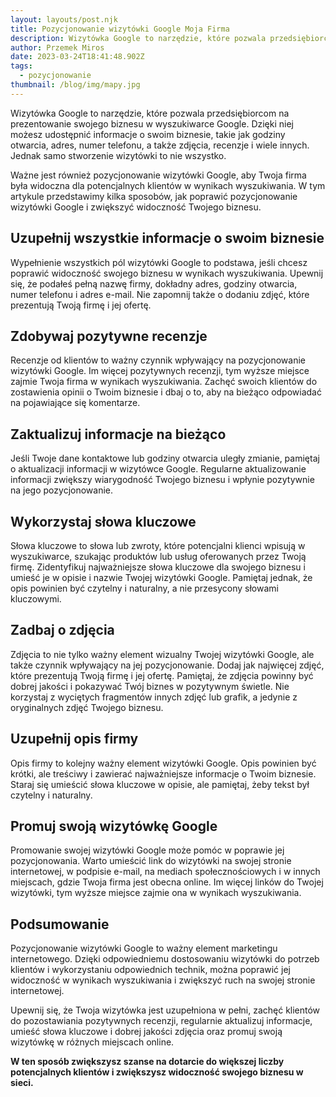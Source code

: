 ```yaml
---
layout: layouts/post.njk
title: Pozycjonowanie wizytówki Google Moja Firma
description: Wizytówka Google to narzędzie, które pozwala przedsiębiorcom na prezentowanie swojego biznesu w wyszukiwarce Google. Dzięki niej możesz udostępnić informacje o swoim biznesie, takie jak godziny otwarcia, adres, numer telefonu, a także zdjęcia, recenzje i wiele innych.
author: Przemek Miros
date: 2023-03-24T18:41:48.902Z
tags:
  - pozycjonowanie
thumbnail: /blog/img/mapy.jpg
---
```

Wizytówka Google to narzędzie, które pozwala przedsiębiorcom na prezentowanie swojego biznesu w wyszukiwarce Google. Dzięki niej możesz udostępnić informacje o swoim biznesie, takie jak godziny otwarcia, adres, numer telefonu, a także zdjęcia, recenzje i wiele innych. Jednak samo stworzenie wizytówki to nie wszystko. 

Ważne jest również pozycjonowanie wizytówki Google, aby Twoja firma była widoczna dla potencjalnych klientów w wynikach wyszukiwania. W tym artykule przedstawimy kilka sposobów, jak poprawić pozycjonowanie wizytówki Google i zwiększyć widoczność Twojego biznesu.

## Uzupełnij wszystkie informacje o swoim biznesie

Wypełnienie wszystkich pól wizytówki Google to podstawa, jeśli chcesz poprawić widoczność swojego biznesu w wynikach wyszukiwania. Upewnij się, że podałeś pełną nazwę firmy, dokładny adres, godziny otwarcia, numer telefonu i adres e-mail. Nie zapomnij także o dodaniu zdjęć, które prezentują Twoją firmę i jej ofertę.

## Zdobywaj pozytywne recenzje

Recenzje od klientów to ważny czynnik wpływający na pozycjonowanie wizytówki Google. Im więcej pozytywnych recenzji, tym wyższe miejsce zajmie Twoja firma w wynikach wyszukiwania. Zachęć swoich klientów do zostawienia opinii o Twoim biznesie i dbaj o to, aby na bieżąco odpowiadać na pojawiające się komentarze.

## Zaktualizuj informacje na bieżąco

Jeśli Twoje dane kontaktowe lub godziny otwarcia uległy zmianie, pamiętaj o aktualizacji informacji w wizytówce Google. Regularne aktualizowanie informacji zwiększy wiarygodność Twojego biznesu i wpłynie pozytywnie na jego pozycjonowanie.

## Wykorzystaj słowa kluczowe

Słowa kluczowe to słowa lub zwroty, które potencjalni klienci wpisują w wyszukiwarce, szukając produktów lub usług oferowanych przez Twoją firmę. Zidentyfikuj najważniejsze słowa kluczowe dla swojego biznesu i umieść je w opisie i nazwie Twojej wizytówki Google. Pamiętaj jednak, że opis powinien być czytelny i naturalny, a nie przesycony słowami kluczowymi.

## Zadbaj o zdjęcia

Zdjęcia to nie tylko ważny element wizualny Twojej wizytówki Google, ale także czynnik wpływający na jej pozycjonowanie. Dodaj jak najwięcej zdjęć, które prezentują Twoją firmę i jej ofertę. Pamiętaj, że zdjęcia powinny być dobrej jakości i pokazywać Twój biznes w pozytywnym świetle. Nie korzystaj z wyciętych fragmentów innych zdjęć lub grafik, a jedynie z oryginalnych zdjęć Twojego biznesu.

## Uzupełnij opis firmy

Opis firmy to kolejny ważny element wizytówki Google. Opis powinien być krótki, ale treściwy i zawierać najważniejsze informacje o Twoim biznesie. Staraj się umieścić słowa kluczowe w opisie, ale pamiętaj, żeby tekst był czytelny i naturalny.

## Promuj swoją wizytówkę Google

Promowanie swojej wizytówki Google może pomóc w poprawie jej pozycjonowania. Warto umieścić link do wizytówki na swojej stronie internetowej, w podpisie e-mail, na mediach społecznościowych i w innych miejscach, gdzie Twoja firma jest obecna online. Im więcej linków do Twojej wizytówki, tym wyższe miejsce zajmie ona w wynikach wyszukiwania.

## Podsumowanie

Pozycjonowanie wizytówki Google to ważny element marketingu internetowego. Dzięki odpowiedniemu dostosowaniu wizytówki do potrzeb klientów i wykorzystaniu odpowiednich technik, można poprawić jej widoczność w wynikach wyszukiwania i zwiększyć ruch na swojej stronie internetowej. 

Upewnij się, że Twoja wizytówka jest uzupełniona w pełni, zachęć klientów do pozostawiania pozytywnych recenzji, regularnie aktualizuj informacje, umieść słowa kluczowe i dobrej jakości zdjęcia oraz promuj swoją wizytówkę w różnych miejscach online. 

**W ten sposób zwiększysz szanse na dotarcie do większej liczby potencjalnych klientów i zwiększysz widoczność swojego biznesu w sieci.**